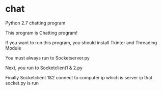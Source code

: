 # chat
Python 2.7 chatting program


This program is Chatting program!

If you want to run this program, you should install Tkinter and Threading Module

You must always run to Socketserver.py

Next, you run to Socketclient1 & 2.py

Finally Socketclient 1&2 connect to computer ip which is server ip that socket.py is run